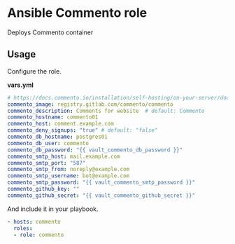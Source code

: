 # Ansible Commento role

Deploys Commento container

## Usage

Configure the role.

**vars.yml**

```yml
# https://docs.commento.io/installation/self-hosting/on-your-server/docker.html
commento_image: registry.gitlab.com/commento/commento
commento_description: Comments for website  # default: Commento
commento_hostname: commento01
commento_host: comment.example.com
commento_deny_signups: "true" # default: "false"
commento_db_hostname: postgres01
commento_db_user: commento
commento_db_password: "{{ vault_commento_db_password }}"
commento_smtp_host: mail.example.com
commento_smtp_port: "587"
commento_smtp_from: noreply@example.com
commento_smtp_username: bot@example.com
commento_smtp_password: "{{ vault_commento_smtp_password }}"
commento_github_key: ""
commento_github_secret: "{{ vault_commento_github_secret }}"
```

And include it in your playbook.

```yml
- hosts: commento
  roles:
  - role: commento
```
